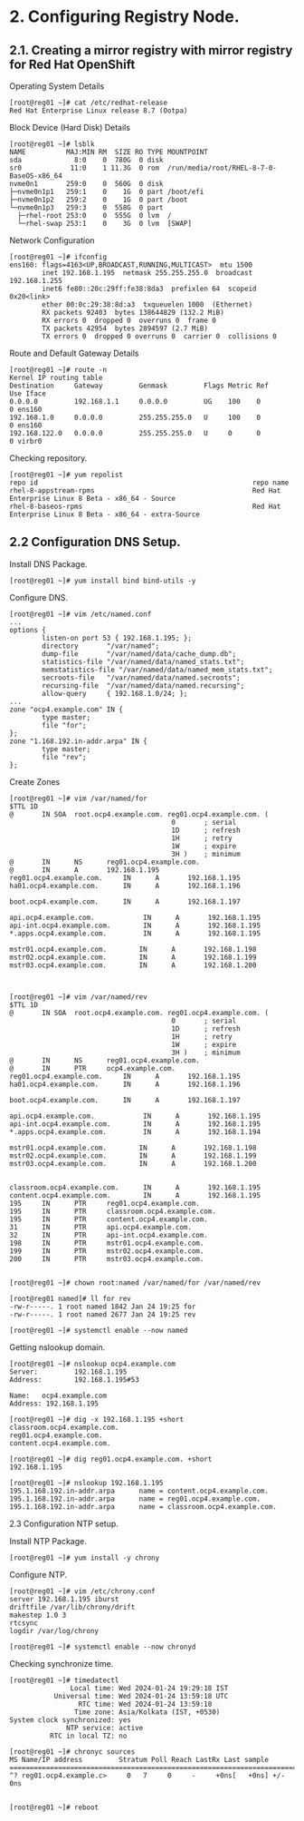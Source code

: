 # 2. Configuring Registry Node.

## 2.1. Creating a mirror registry with mirror registry for Red Hat OpenShift

Operating System Details

    [root@reg01 ~]# cat /etc/redhat-release
    Red Hat Enterprise Linux release 8.7 (Ootpa)

Block Device (Hard Disk) Details

    [root@reg01 ~]# lsblk
    NAME          MAJ:MIN RM  SIZE RO TYPE MOUNTPOINT
    sda             8:0    0  780G  0 disk 
    sr0            11:0    1 11.3G  0 rom  /run/media/root/RHEL-8-7-0-BaseOS-x86_64
    nvme0n1       259:0    0  560G  0 disk 
    ├─nvme0n1p1   259:1    0    1G  0 part /boot/efi
    ├─nvme0n1p2   259:2    0    1G  0 part /boot
    └─nvme0n1p3   259:3    0  558G  0 part 
      ├─rhel-root 253:0    0  555G  0 lvm  /
      └─rhel-swap 253:1    0    3G  0 lvm  [SWAP]

Network Configuration

    [root@reg01 ~]# ifconfig 
    ens160: flags=4163<UP,BROADCAST,RUNNING,MULTICAST>  mtu 1500
            inet 192.168.1.195  netmask 255.255.255.0  broadcast 192.168.1.255
            inet6 fe80::20c:29ff:fe38:8da3  prefixlen 64  scopeid 0x20<link>
            ether 00:0c:29:38:8d:a3  txqueuelen 1000  (Ethernet)
            RX packets 92403  bytes 138644829 (132.2 MiB)
            RX errors 0  dropped 0  overruns 0  frame 0
            TX packets 42954  bytes 2894597 (2.7 MiB)
            TX errors 0  dropped 0 overruns 0  carrier 0  collisions 0

Route and Default Gateway Details

    [root@reg01 ~]# route -n 
    Kernel IP routing table
    Destination     Gateway         Genmask         Flags Metric Ref    Use Iface
    0.0.0.0         192.168.1.1     0.0.0.0         UG    100    0        0 ens160
    192.168.1.0     0.0.0.0         255.255.255.0   U     100    0        0 ens160
    192.168.122.0   0.0.0.0         255.255.255.0   U     0      0        0 virbr0


Checking repository. 

    [root@reg01 ~]# yum repolist 
    repo id                                                     repo name
    rhel-8-appstream-rpms                                       Red Hat Enterprise Linux 8 Beta - x86_64 - Source
    rhel-8-baseos-rpms                                          Red Hat Enterprise Linux 8 Beta - x86_64 - extra-Source
    

## 2.2 Configuration DNS Setup.

Install DNS Package. 

    [root@reg01 ~]# yum install bind bind-utils -y 

Configure DNS. 

    [root@reg01 ~]# vim /etc/named.conf 
    ...
    options {
            listen-on port 53 { 192.168.1.195; };
            directory       "/var/named";
            dump-file       "/var/named/data/cache_dump.db";
            statistics-file "/var/named/data/named_stats.txt";
            memstatistics-file "/var/named/data/named_mem_stats.txt";
            secroots-file   "/var/named/data/named.secroots";
            recursing-file  "/var/named/data/named.recursing";
            allow-query     { 192.168.1.0/24; };
    ...
    zone "ocp4.example.com" IN {
            type master;
            file "for";
    };
    zone "1.168.192.in-addr.arpa" IN {
            type master;
            file "rev";
    };
    
Create Zones 

    [root@reg01 ~]# vim /var/named/for
    $TTL 1D
    @       IN SOA  root.ocp4.example.com. reg01.ocp4.example.com. (
                                            0       ; serial
                                            1D      ; refresh
                                            1H      ; retry
                                            1W      ; expire
                                            3H )    ; minimum
    @       IN      NS      reg01.ocp4.example.com.
    @       IN      A       192.168.1.195
    reg01.ocp4.example.com.     IN      A       192.168.1.195
    ha01.ocp4.example.com.      IN      A       192.168.1.196
    
    boot.ocp4.example.com.      IN      A       192.168.1.197
    
    api.ocp4.example.com.            IN      A       192.168.1.195
    api-int.ocp4.example.com.        IN      A       192.168.1.195
    *.apps.ocp4.example.com.         IN      A       192.168.1.195
    
    mstr01.ocp4.example.com.        IN      A       192.168.1.198
    mstr02.ocp4.example.com.        IN      A       192.168.1.199
    mstr03.ocp4.example.com.        IN      A       192.168.1.200
    


    [root@reg01 ~]# vim /var/named/rev 
    $TTL 1D
    @       IN SOA  root.ocp4.example.com. reg01.ocp4.example.com. (
                                            0       ; serial
                                            1D      ; refresh
                                            1H      ; retry
                                            1W      ; expire
                                            3H )    ; minimum
    @       IN      NS      reg01.ocp4.example.com.
    @       IN      PTR     ocp4.example.com.
    reg01.ocp4.example.com.     IN      A       192.168.1.195
    ha01.ocp4.example.com.      IN      A       192.168.1.196
    
    boot.ocp4.example.com.      IN      A       192.168.1.197
    
    api.ocp4.example.com.            IN      A       192.168.1.195
    api-int.ocp4.example.com.        IN      A       192.168.1.195
    *.apps.ocp4.example.com.         IN      A       192.168.1.194
    
    mstr01.ocp4.example.com.        IN      A       192.168.1.198
    mstr02.ocp4.example.com.        IN      A       192.168.1.199
    mstr03.ocp4.example.com.        IN      A       192.168.1.200

    
    classroom.ocp4.example.com.      IN      A       192.168.1.195
    content.ocp4.example.com.        IN      A       192.168.1.195
    195     IN      PTR     reg01.ocp4.example.com.
    195     IN      PTR     classroom.ocp4.example.com.
    195     IN      PTR     content.ocp4.example.com.
    31      IN      PTR     api.ocp4.example.com.
    32      IN      PTR     api-int.ocp4.example.com.
    198     IN      PTR     mstr01.ocp4.example.com.
    199     IN      PTR     mstr02.ocp4.example.com.
    200     IN      PTR     mstr03.ocp4.example.com.


    [root@reg01 ~]# chown root:named /var/named/for /var/named/rev

    [root@reg01 named]# ll for rev
    -rw-r-----. 1 root named 1842 Jan 24 19:25 for
    -rw-r-----. 1 root named 2677 Jan 24 19:25 rev
    
    [root@reg01 ~]# systemctl enable --now named 
   
Getting nslookup domain.

    [root@reg01 ~]# nslookup ocp4.example.com
    Server:         192.168.1.195
    Address:        192.168.1.195#53
    
    Name:   ocp4.example.com
    Address: 192.168.1.195

    [root@reg01 ~]# dig -x 192.168.1.195 +short
    classroom.ocp4.example.com.
    reg01.ocp4.example.com.
    content.ocp4.example.com.

    [root@reg01 ~]# dig reg01.ocp4.example.com. +short
    192.168.1.195

    [root@reg01 ~]# nslookup 192.168.1.195
    195.1.168.192.in-addr.arpa      name = content.ocp4.example.com.
    195.1.168.192.in-addr.arpa      name = reg01.ocp4.example.com.
    195.1.168.192.in-addr.arpa      name = classroom.ocp4.example.com.
    
2.3 Configuration NTP setup. 

Install NTP Package. 

    [root@reg01 ~]# yum install -y chrony

Configure NTP. 

    [root@reg01 ~]# vim /etc/chrony.conf 
    server 192.168.1.195 iburst
    driftfile /var/lib/chrony/drift
    makestep 1.0 3
    rtcsync
    logdir /var/log/chrony

    [root@reg01 ~]# systemctl enable --now chronyd
   
Checking synchronize time.

    [root@reg01 ~]# timedatectl 
                   Local time: Wed 2024-01-24 19:29:18 IST
               Universal time: Wed 2024-01-24 13:59:18 UTC
                     RTC time: Wed 2024-01-24 13:59:18
                    Time zone: Asia/Kolkata (IST, +0530)
    System clock synchronized: yes
                  NTP service: active
              RTC in local TZ: no
    
    [root@reg01 ~]# chronyc sources
    MS Name/IP address         Stratum Poll Reach LastRx Last sample
    ===============================================================================
    ^? reg01.ocp4.example.c>     0   7     0     -     +0ns[   +0ns] +/-    0ns


    [root@reg01 ~]# reboot


